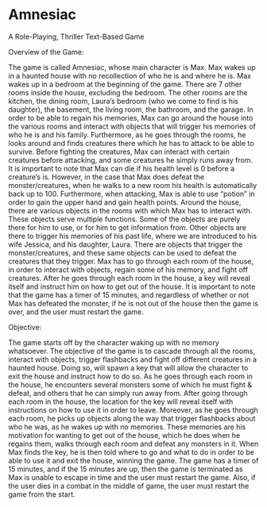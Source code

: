 # Amnesiac
A Role-Playing, Thriller Text-Based Game


Overview of the Game:

The game is called Amnesiac, whose main character is Max. Max wakes up in a haunted house with no recollection of who he is and where he is. Max wakes up in a bedroom at the beginning of the game. There are 7 other rooms inside the house, excluding the bedroom. The other rooms are the kitchen, the dining room, Laura’s bedroom (who we come to find is his daughter), the basement, the living room, the bathroom, and the garage. In order to be able to regain his memories, Max can go around the house into the various rooms and interact with objects that will trigger his memories of who he is and his family. Furthermore, as he goes through the rooms, he looks around and finds creatures there which he has to attack to be able to survive. Before fighting the creatures, Max can interact with certain creatures before attacking, and some creatures he simply runs away from. It is important to note that Max can die if his health level is 0 before a creature’s is. However, in the case that Max does defeat the monster/creatures, when he walks to a new room his health is automatically back up to 100. Furthermore, when attacking, Max is able to use “potion” in order to gain the upper hand and gain health points. Around the house, there are various objects in the rooms with which Max has to interact with. These objects serve multiple functions. Some of the objects are purely there for him to use, or for him to get information from. Other objects are there to trigger his memories of his past life, where we are introduced to his wife Jessica, and his daughter, Laura. There are objects that trigger the monster/creatures, and these same objects can be used to defeat the creatures that they trigger. Max has to go through each room of the house, in order to interact with objects, regain some of his memory, and fight off creatures. After he goes through each room in the house, a key will reveal itself and instruct him on how to get out of the house. It is important to note that the game has a timer of 15 minutes, and regardless of whether or not Max has defeated the monster, if he is not out of the house then the game is over, and the user must restart the game.


Objective:

The game starts off by the character waking up with no memory whatsoever. The objective of the game is to cascade through all the rooms, interact with objects, trigger flashbacks and fight off different creatures in a haunted house. Doing so, will spawn a key that will allow the character to exit the house and instruct how to do so. As he goes through each room in the house, he encounters several monsters some of which he must fight & defeat, and others that he can simply run away from. After going through each room in the house, the location for the key will reveal itself with instructions on how to use it in order to leave. Moreover, as he goes through each room, he picks up objects along the way that trigger flashbacks about who he was, as he wakes up with no memories. These memories are his motivation for wanting to get out of the house, which he does when he regains them, walks through each room and defeat any monsters in it. When Max finds the key, he is then told where to go and what to do in order to be able to use it and exit the house, winning the game. The game has a timer of 15 minutes, and if the 15 minutes are up, then the game is terminated as Max is unable to escape in time and the user must restart the game. Also, if the user dies in a combat in the middle of game, the user must restart the game from the start.
